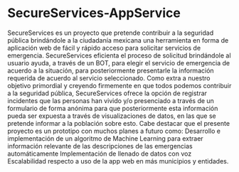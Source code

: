 # SecureServices-AppService
SecureServices es un proyecto que pretende contribuir a la seguridad pública brindándole a la ciudadanía mexicana una herramienta en forma de aplicación web de fácil y rápido acceso para solicitar servicios de emergencia. SecureServices eficienta el proceso de solicitud brindándole al usuario ayuda, a través de un BOT, para elegir el servicio de emergencia de acuerdo a la situación, para posteriormente presentarle la información requerida de acuerdo al servicio seleccionado.  Como extra a nuestro objetivo primordial y creyendo firmemente en que todos podemos contribuir a la seguridad pública, SecureServices ofrece la opción de registrar incidentes que las personas han vivido y/o presenciado a través de un formulario de forma anónima para que posteriormente esta información pueda ser expuesta a través de visualizaciones de datos, en las que se pretende informar a la población sobre esto.  Cabe destacar que el presente proyecto es un prototipo con muchos planes a futuro como: Desarrollo e implementación de un algoritmo de Machine Learning para extraer información relevante de las descripciones de las emergencias automáticamente Implementación de llenado de datos con voz Escalabilidad respecto a uso de la app web en más municipios y entidades.
